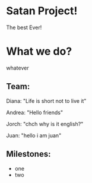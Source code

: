 # Satan Project!

The best Ever!

# What we do?

whatever

## Team:

Diana: "Life is short not to live it"

Andrea: "Hello friends"

Jorch: "chch why is it english?"

Juan: "hello i am juan"

## Milestones:

- one
- two